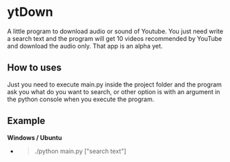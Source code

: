 # ytDown

A little program to download audio or sound of Youtube. 
You just need write a search text and the program will get 10 videos recommended by YouTube and download the audio only.
That app is an alpha yet.

How to uses
------------
Just you need to execute main.py inside the project folder and the program ask you what do you want to search, or other option is with an argument in the python console when you execute the program.

Example
------------
**Windows / Ubuntu**
- > ./python main.py ["search text"]
